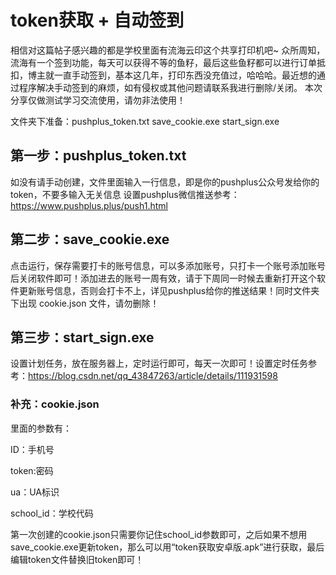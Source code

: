 # token获取 + 自动签到
相信对这篇帖子感兴趣的都是学校里面有流海云印这个共享打印机吧~
众所周知，流海有一个签到功能，每天可以获得不等的鱼籽，最后这些鱼籽都可以进行订单抵扣，博主就一直手动签到，基本这几年，打印东西没充值过，哈哈哈。最近想的通过程序解决手动签到的麻烦，如有侵权或其他问题请联系我进行删除/关闭。
本次分享仅做测试学习交流使用，请勿非法使用！

文件夹下准备：pushplus_token.txt save_cookie.exe start_sign.exe
## 第一步：pushplus_token.txt 
如没有请手动创建，文件里面输入一行信息，即是你的pushplus公众号发给你的token，不要多输入无关信息
设置pushplus微信推送参考：https://www.pushplus.plus/push1.html

## 第二步：save_cookie.exe
点击运行，保存需要打卡的账号信息，可以多添加账号，只打卡一个账号添加账号后关闭软件即可！添加进去的账号一周有效，请于下周同一时候去重新打开这个软件更新账号信息，否则会打卡不上，详见pushplus给你的推送结果！同时文件夹下出现 cookie.json 文件，请勿删除！
## 第三步：start_sign.exe 
设置计划任务，放在服务器上，定时运行即可，每天一次即可！设置定时任务参考：https://blog.csdn.net/qq_43847263/article/details/111931598

### 补充：cookie.json
里面的参数有：

ID：手机号

token:密码

ua：UA标识

school_id：学校代码

第一次创建的cookie.json只需要你记住school_id参数即可，之后如果不想用save_cookie.exe更新token，那么可以用“token获取安卓版.apk”进行获取，最后编辑token文件替换旧token即可！


